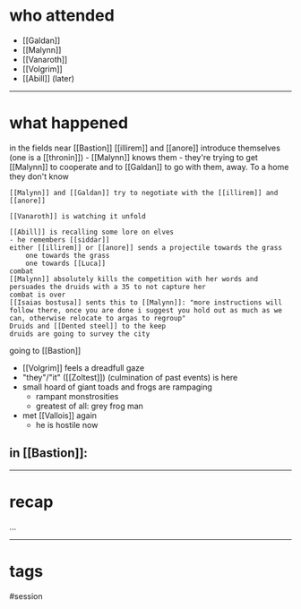 # who attended

- [[Galdan]]
- [[Malynn]]
- [[Vanaroth]]
- [[Volgrim]]
- [[Abill]] (later)

---
# what happened

in the fields near [[Bastion]]
	[[illirem]] and [[anore]] introduce themselves (one is a [[thronin]])
	- [[Malynn]] knows them
	- they're trying to get [[Malynn]] to cooperate and to [[Galdan]] to go with them, away. To a home they don't know
	
	[[Malynn]] and [[Galdan]] try to negotiate with the [[illirem]] and [[anore]]
	
	[[Vanaroth]] is watching it unfold
	
	[[Abill]] is recalling some lore on elves
	- he remembers [[siddar]]
	either [[illirem]] or [[anore]] sends a projectile towards the grass
		one towards the grass
		one towards [[Luca]]
	combat
	[[Malynn]] absolutely kills the competition with her words and persuades the druids with a 35 to not capture her 
	combat is over
	[[Isaias bostusa]] sents this to [[Malynn]]: "more instructions will follow there, once you are done i suggest you hold out as much as we can, otherwise relocate to argas to regroup" 
	Druids and [[Dented steel]] to the keep
	druids are going to survey the city

going to [[Bastion]]
- [[Volgrim]] feels a dreadfull gaze
- "they"/"it" ([[Zoltest]]) (culmination of past events) is here
- small hoard of giant toads and frogs are rampaging
	- rampant monstrosities
	- greatest of all: grey frog man
- met [[Vallois]] again
	- he is hostile now

in [[Bastion]]:
- 

---
# recap

...

---
# tags

#session